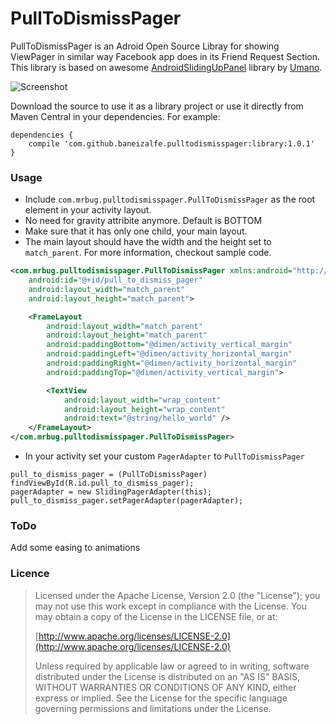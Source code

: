 PullToDismissPager
==================
PullToDismissPager is an Adroid Open Source Libray for showing ViewPager in similar way Facebook app does in its Friend Request Section. This library is based on awesome [AndroidSlidingUpPanel](https://github.com/umano/AndroidSlidingUpPanel) library by [Umano](https://github.com/umano). 

![Screenshot](/screenshot.jpg)

Download the source to use it as a library project or use it directly from Maven Central in your dependencies.  For example:

	dependencies {
		compile 'com.github.baneizalfe.pulltodismisspager:library:1.0.1'
	}


### Usage
* Include `com.mrbug.pulltodismisspager.PullToDismissPager` as the root element in your activity layout.
* No need for gravity attribite anymore. Default is BOTTOM
* Make sure that it has only one child, your main layout.
* The main layout should have the width and the height set to `match_parent`.
For more information, checkout sample code.
```xml
<com.mrbug.pulltodismisspager.PullToDismissPager xmlns:android="http://schemas.android.com/apk/res/android"
    android:id="@+id/pull_to_dismiss_pager"
    android:layout_width="match_parent"
    android:layout_height="match_parent">

    <FrameLayout
        android:layout_width="match_parent"
        android:layout_height="match_parent"
        android:paddingBottom="@dimen/activity_vertical_margin"
        android:paddingLeft="@dimen/activity_horizontal_margin"
        android:paddingRight="@dimen/activity_horizontal_margin"
        android:paddingTop="@dimen/activity_vertical_margin">

        <TextView
            android:layout_width="wrap_content"
            android:layout_height="wrap_content"
            android:text="@string/hello_world" />
    </FrameLayout>
</com.mrbug.pulltodismisspager.PullToDismissPager>
```
* In your activity set your custom `PagerAdapter` to `PullToDismissPager`
```
pull_to_dismiss_pager = (PullToDismissPager) findViewById(R.id.pull_to_dismiss_pager);
pagerAdapter = new SlidingPagerAdapter(this);
pull_to_dismiss_pager.setPagerAdapter(pagerAdapter);
```
### ToDo
Add some easing to animations
### Licence

> Licensed under the Apache License, Version 2.0 (the "License");
> you may not use this work except in compliance with the License.
> You may obtain a copy of the License in the LICENSE file, or at:
>
>  [http://www.apache.org/licenses/LICENSE-2.0](http://www.apache.org/licenses/LICENSE-2.0)
>
> Unless required by applicable law or agreed to in writing, software
> distributed under the License is distributed on an "AS IS" BASIS,
> WITHOUT WARRANTIES OR CONDITIONS OF ANY KIND, either express or implied.
> See the License for the specific language governing permissions and
> limitations under the License.
